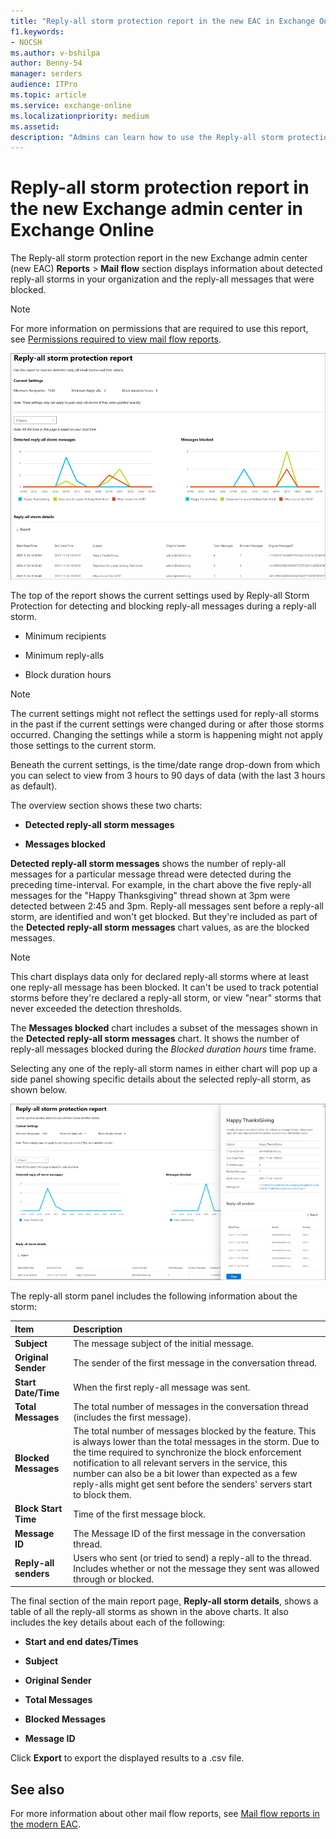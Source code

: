 ```yaml
---
title: "Reply-all storm protection report in the new EAC in Exchange Online"
f1.keywords:
- NOCSH
ms.author: v-bshilpa
author: Benny-54
manager: serders
audience: ITPro
ms.topic: article
ms.service: exchange-online
ms.localizationpriority: medium
ms.assetid:
description: "Admins can learn how to use the Reply-all storm protection report in the new Exchange admin center to identify and troubleshoot mail flow in your email domains."
---
```


# Reply-all storm protection report in the new Exchange admin center in Exchange Online

The Reply-all storm protection report in the new Exchange admin center (new EAC) **Reports** > **Mail flow** section displays information about detected reply-all storms in your organization and the reply-all messages that were blocked. 

> [!NOTE]
> For more information on permissions that are required to use this report, see [Permissions required to view mail flow reports](/exchange/monitoring/mail-flow-reports/mail-flow-reports#permissions-required-to-view-mail-flow-reports).

![Reply-all storm protection report1](../../media/reply-all-storm-protection-report.png)

The top of the report shows the current settings used by Reply-all Storm Protection for detecting and blocking reply-all messages during a reply-all storm.

 - Minimum recipients
 
 - Minimum reply-alls
 
 - Block duration hours
 
> [!NOTE]
> The current settings might not reflect the settings used for reply-all storms in the past if the current settings were changed during or after those storms occurred. Changing the settings while a storm is happening might not apply those settings to the current storm.

Beneath the current settings, is the time/date range drop-down from which you can select to view from 3 hours to 90 days of data (with the last 3 hours as default). 

The overview section shows these two charts: 

 - **Detected reply-all storm messages**

 - **Messages blocked**

**Detected reply-all storm messages** shows the number of reply-all messages for a particular message thread were detected during the preceding time-interval. For example, in the chart above the five reply-all messages for the "Happy Thanksgiving" thread shown at 3pm were detected between 2:45 and 3pm. Reply-all messages sent before a reply-all storm, are identified and won't get blocked. But they're included as part of the **Detected reply-all storm messages** chart values, as are the blocked messages.

> [!NOTE]
> This chart displays data only for declared reply-all storms where at least one reply-all message has been blocked. It can't be used to track potential storms before they're declared a reply-all storm, or view "near" storms that never exceeded the detection thresholds.

The **Messages blocked** chart includes a subset of the messages shown in the **Detected reply-all storm messages** chart. It shows the number of reply-all messages blocked during the *Blocked duration hours* time frame.

Selecting any one of the reply-all storm names in either chart will pop up a side panel showing specific details about the selected reply-all storm, as shown below. 

![Reply-all report](../../media/reply-all-storm-protection-report-current-settings.png)

The reply-all storm panel includes the following information about the storm:

|**Item**|**Description**|
|:-----|:-----|
|**Subject**|The message subject of the initial message.|
|**Original Sender**|The sender of the first message in the conversation thread.|
|**Start Date/Time**|When the first reply-all message was sent.|
|**Total Messages**|The total number of messages in the conversation thread (includes the first message).|
|**Blocked Messages**|The total number of messages blocked by the feature. This is always lower than the total messages in the storm. Due to the time required to synchronize the block enforcement notification to all relevant servers in the service, this number can also be a bit lower than expected as a few reply-alls might get sent before the senders' servers start to block them. |
|**Block Start Time**|Time of the first message block.|
|**Message ID**|The Message ID of the first message in the conversation thread.|
|**Reply-all senders**|Users who sent (or tried to send) a reply-all to the thread. Includes whether or not the message they sent was allowed through or blocked.|

The final section of the main report page, **Reply-all storm details**, shows a table of all the reply-all storms as shown in the above charts. It also includes the key details about each of the following:

 - **Start and end dates/Times**

 - **Subject**

 - **Original Sender**

 - **Total Messages**

 - **Blocked Messages**

 - **Message ID**

Click **Export** to export the displayed results to a .csv file. 

## See also

For more information about other mail flow reports, see [Mail flow reports in the modern EAC](/exchange/monitoring/mail-flow-reports/mail-flow-reports).



 
